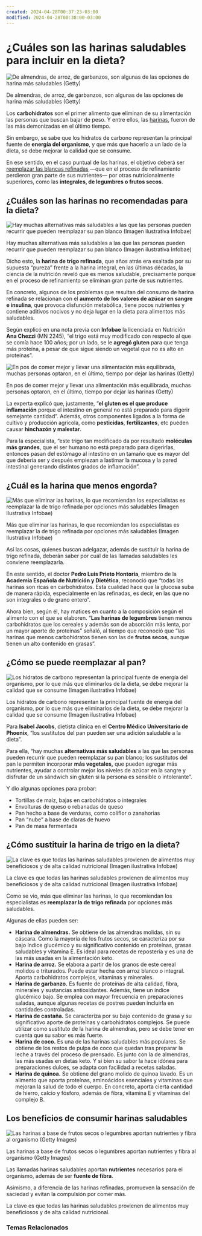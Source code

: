 ```yaml
---
created: 2024-04-28T00:37:23-03:00
modified: 2024-04-28T00:38:00-03:00
---
```


# ¿Cuáles son las harinas saludables para incluir en la dieta?

![De almendras, de arroz, de garbanzos, son algunas de las opciones de harina más saludables (Getty)](https://www.infobae.com/new-resizer/erW7OUKsRNWdYzB6jucvaFDoJs8=/420x236/filters:format(webp):quality(85)/cloudfront-us-east-1.images.arcpublishing.com/infobae/72LJDRCA25H33PPIRUXBB3MF6M.jpg%20420w)

De almendras, de arroz, de garbanzos, son algunas de las opciones de harina más saludables (Getty)

Los **carbohidratos** son el primer alimento que eliminan de su alimentación las personas que buscan bajar de peso. Y entre ellos, las [harinas](https://www.infobae.com/tag/harinas/), fueron de las más demonizadas en el último tiempo.

Sin embargo, se sabe que los hidratos de carbono representan la principal fuente de **energía del organismo**, y que más que hacerlo a un lado de la dieta, se debe mejorar la calidad que se consume.

En ese sentido, en el caso puntual de las [](https://www.infobae.com/tag/harinas/)harinas, el objetivo deberá ser [reemplazar las blancas refinadas](https://www.infobae.com/salud/2024/04/19/que-le-pasa-al-cuerpo-si-consumimos-harinas-todos-los-dias/) —que en el proceso de refinamiento perdieron gran parte de sus nutrientes— por otras nutricionalmente superiores, como las **integrales, de legumbres o frutos secos**.

## ¿Cuáles son las harinas no recomendadas para la dieta?

![Hay muchas alternativas más saludables a las que las personas pueden recurrir que pueden reemplazar su pan blanco (Imagen ilustrativa Infobae)](https://www.infobae.com/new-resizer/7RW2le-zN3IPFTeVEw7VgphAByI=/420x236/filters:format(webp):quality(85)/cloudfront-us-east-1.images.arcpublishing.com/infobae/STUXO2RBHZG5FOZ7CCSUJT2MB4.png%20420w)

Hay muchas alternativas más saludables a las que las personas pueden recurrir que pueden reemplazar su pan blanco (Imagen ilustrativa Infobae)

Dicho esto, la **harina de trigo refinada**, que años atrás era exaltada por su supuesta “pureza” frente a la harina integral, en las últimas décadas, la ciencia de la nutrición reveló que es menos saludable, precisamente porque en el proceso de refinamiento se eliminan gran parte de sus nutrientes.

En concreto, algunos de los problemas que resultan del consumo de harina refinada se relacionan con el **aumento de los valores de azúcar en sangre e insulina**, que provoca disfunción metabólica, tiene pocos nutrientes y contiene aditivos nocivos y no deja lugar en la dieta para alimentos más saludables.

Según explicó en una nota previa con **Infobae** la licenciada en Nutrición **Ana Chezzi** (MN 2245), “el trigo está muy modificado con respecto al que se comía hace 100 años; por un lado, se le **agregó gluten** para que tenga más proteína, a pesar de que sigue siendo un vegetal que no es alto en proteínas”.

![En pos de comer mejor y llevar una alimentación más equilibrada, muchas personas optaron, en el último, tiempo por dejar las harinas (Getty)](https://www.infobae.com/new-resizer/QldALjlACHdR2Dn-37_POBEmikU=/420x236/filters:format(webp):quality(85)/cloudfront-us-east-1.images.arcpublishing.com/infobae/NABRWZRLT5B3FGAXF5C5N7V6LI.jpg%20420w)

En pos de comer mejor y llevar una alimentación más equilibrada, muchas personas optaron, en el último, tiempo por dejar las harinas (Getty)

La experta explicó que, justamente, “**el gluten es el que produce inflamación** porque el intestino en general no está preparado para digerir semejante cantidad”. Además, otros componentes ligados a la forma de cultivo y producción agrícola, como **pesticidas**, **fertilizantes**, etc pueden causar **hinchazón y malestar**.

Para la especialista, “este trigo tan modificado da por resultado **moléculas más grandes**, que el ser humano no está preparado para digerirlas, entonces pasan del estómago al intestino en un tamaño que es mayor del que debería ser y después empiezan a lastimar la mucosa y la pared intestinal generando distintos grados de inflamación”.

## ¿Cuál es la harina que menos engorda?

![Más que eliminar las harinas, lo que recomiendan los especialistas es reemplazar la de trigo refinada por opciones más saludables (Imagen Ilustrativa Infobae)](https://www.infobae.com/new-resizer/3whZoXIIZcCI-eXjyU5xQCuZvSI=/420x236/filters:format(webp):quality(85)/cloudfront-us-east-1.images.arcpublishing.com/infobae/D6T6HCU55ZF7NBAUHBSHMHLTDA.jpg%20420w)

Más que eliminar las harinas, lo que recomiendan los especialistas es reemplazar la de trigo refinada por opciones más saludables (Imagen Ilustrativa Infobae)

Así las cosas, quienes buscan adelgazar, además de sustituir la harina de trigo refinada, deberán saber por cuál de las llamadas saludables les conviene reemplazarla.

En este sentido, el doctor **Pedro Luis Prieto Hontoria**, miembro de la **Academia Española de Nutrición y Dietética**, reconoció que “todas las harinas son ricas en carbohidratos. Esta cualidad hace que la glucosa suba de manera rápida, especialmente en las refinadas, es decir, en las que no son integrales o de grano entero”.

Ahora bien, según él, hay matices en cuanto a la composición según el alimento con el que se elaboren. “**Las harinas de legumbres** tienen menos carbohidratos que los cereales y además son de absorción más lenta, por un mayor aporte de proteínas” señaló, al tiempo que reconoció que “las harinas que menos carbohidratos tienen son las de **frutos secos**, aunque tienen un alto contenido en grasas”.

## ¿Cómo se puede reemplazar al pan?

![Los hidratos de carbono representan la principal fuente de energía del organismo, por lo que más que eliminarlos de la dieta, se debe mejorar la calidad que se consume (Imagen ilustrativa Infobae)](https://www.infobae.com/new-resizer/bhzOzeFo8Qhx5KMZmgIR8pFtgaw=/420x236/filters:format(webp):quality(85)/cloudfront-us-east-1.images.arcpublishing.com/infobae/BBRS6MO3VBBGXHWKYYGKKCATEA.jpg%20420w)

Los hidratos de carbono representan la principal fuente de energía del organismo, por lo que más que eliminarlos de la dieta, se debe mejorar la calidad que se consume (Imagen ilustrativa Infobae)

Para **Isabel Jacobs**, dietista clínica en el **Centro Médico Universitario de Phoenix**, “los sustitutos del pan pueden ser una adición saludable a la dieta”.

Para ella, “hay muchas **alternativas más saludables** a las que las personas pueden recurrir que pueden reemplazar su pan blanco; los sustitutos del pan le permiten incorporar **más vegetales,** que pueden agregar más nutrientes, ayudar a controlar mejor los niveles de azúcar en la sangre y disfrutar de un sándwich sin gluten si la persona es sensible o intolerante”.

Y dio algunas opciones para probar:

-   Tortillas de maíz, bajas en carbohidratos o integrales
-   Envolturas de queso o rebanadas de queso
-   Pan hecho a base de verduras, como coliflor o zanahorias
-   Pan “nube” a base de claras de huevo
-   Pan de masa fermentada

## ¿Cómo sustituir la harina de trigo en la dieta?

![La clave es que todas las harinas saludables provienen de alimentos muy beneficiosos y de alta calidad nutricional (Imagen ilustrativa Infobae)](https://www.infobae.com/new-resizer/RaWOjV4zmzNEwZ0YnsYyHZPEXM4=/420x236/filters:format(webp):quality(85)/cloudfront-us-east-1.images.arcpublishing.com/infobae/KPHSAHJREFEDXAH7VR6IGU6EYY.jpg%20420w)

La clave es que todas las harinas saludables provienen de alimentos muy beneficiosos y de alta calidad nutricional (Imagen ilustrativa Infobae)

Como se vio, más que eliminar las harinas, lo que recomiendan los especialistas es **reemplazar la de trigo refinada** por opciones más saludables.

Algunas de ellas pueden ser:

-   **Harina de almendras.** Se obtiene de las almendras molidas, sin su cáscara. Como la mayoría de los frutos secos, se caracteriza por su bajo índice glucémico y su significativo contenido en proteínas, grasas saludables y vitamina E. Es ideal para recetas de repostería y es una de las más usadas en la alimentación keto.
-   **Harina de arroz.** Se elabora a partir de los granos de este cereal molidos o triturados. Puede estar hecha con arroz blanco o integral. Aporta carbohidratos complejos, vitaminas y minerales.
-   **Harina de garbanzo.** Es fuente de proteínas de alta calidad, fibra, minerales y sustancias antioxidantes. Además, tiene un índice glucémico bajo. Se emplea con mayor frecuencia en preparaciones saladas, aunque algunas recetas de postres pueden incluirla en cantidades controladas.
-   **Harina de castaña.** Se caracteriza por su bajo contenido de grasa y su significativo aporte de proteínas y carbohidratos complejos. Se puede utilizar como sustituto de la harina de almendras, pero se debe tener en cuenta que su sabor es más fuerte.
-   **Harina de coco.** Es una de las harinas saludables más populares. Se obtiene de los restos de pulpa de coco que quedan tras preparar la leche a través del proceso de prensado. Es junto con la de almendras, las más usadas en dietas keto. Y si bien su sabor la hace idónea para preparaciones dulces, se adapta con facilidad a recetas saladas.
-   **Harina de quinoa.** Se obtiene del grano molido de quinoa lavado. Es un alimento que aporta proteínas, aminoácidos esenciales y vitaminas que mejoran la salud de todo el cuerpo. En concreto, aporta cierta cantidad de hierro, calcio y fósforo, además de fibra, vitamina E y vitaminas del complejo B.

## Los beneficios de consumir harinas saludables

![Las harinas a base de frutos secos o legumbres aportan nutrientes y fibra al organismo (Getty Images)](https://www.infobae.com/new-resizer/xC8ue9g_KeKdUEVgGmiVyjGWiCM=/420x280/filters:format(webp):quality(85)/cloudfront-us-east-1.images.arcpublishing.com/infobae/XQHMJVEYJ5D25EGHHY56NNCRY4.jpg%20420w)

Las harinas a base de frutos secos o legumbres aportan nutrientes y fibra al organismo (Getty Images)

Las llamadas harinas saludables aportan **nutrientes** necesarios para el organismo, además de ser **fuente de fibra**.

Asimismo, a diferencia de las harinas refinadas, promueven la sensación de saciedad y evitan la compulsión por comer más.

La clave es que todas las harinas saludables provienen de alimentos muy beneficiosos y de alta calidad nutricional.

### Temas Relacionados
